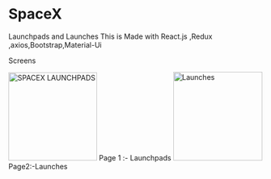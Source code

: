 # SpaceX
Launchpads and Launches
This is Made with React.js ,Redux ,axios,Bootstrap,Material-Ui

Screens

<img width="175" alt="SPACEX LAUNCHPADS" src="https://user-images.githubusercontent.com/51878340/167249991-f7e8d6f3-d52d-49df-9a51-715088f937f6.png">
Page 1 :- Launchpads

<img width="176" alt="Launches " src="https://user-images.githubusercontent.com/51878340/167249972-a9fafc4e-3fd5-464e-9cac-ffef56122626.png">
Page2:-Launches
